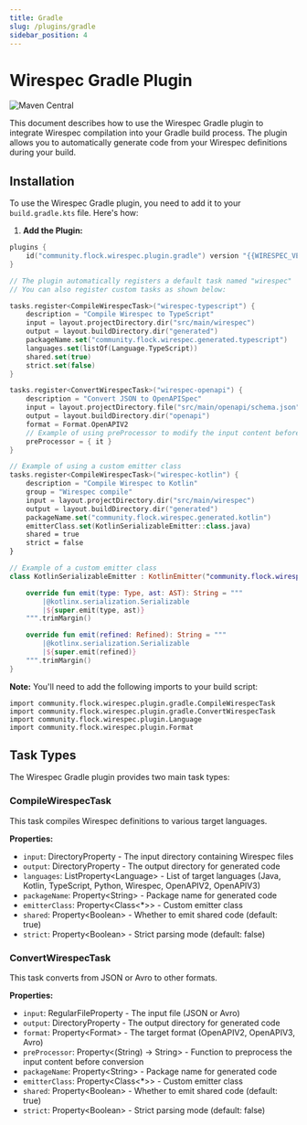 ```yaml
---
title: Gradle
slug: /plugins/gradle
sidebar_position: 4
---
```


# Wirespec Gradle Plugin

![Maven Central](https://img.shields.io/maven-central/v/community.flock.wirespec.plugin.maven/wirespec-maven-plugin)

This document describes how to use the Wirespec Gradle plugin to integrate Wirespec compilation into your Gradle build process. The plugin allows you to automatically generate code from your Wirespec definitions during your build.

## Installation

To use the Wirespec Gradle plugin, you need to add it to your `build.gradle.kts` file. Here's how:

1. **Add the Plugin:**

```kts
plugins {
    id("community.flock.wirespec.plugin.gradle") version "{{WIRESPEC_VERSION}}"
}

// The plugin automatically registers a default task named "wirespec"
// You can also register custom tasks as shown below:

tasks.register<CompileWirespecTask>("wirespec-typescript") {
    description = "Compile Wirespec to TypeScript"
    input = layout.projectDirectory.dir("src/main/wirespec")
    output = layout.buildDirectory.dir("generated")
    packageName.set("community.flock.wirespec.generated.typescript")
    languages.set(listOf(Language.TypeScript))
    shared.set(true)
    strict.set(false)
}

tasks.register<ConvertWirespecTask>("wirespec-openapi") {
    description = "Convert JSON to OpenAPISpec"
    input = layout.projectDirectory.file("src/main/openapi/schema.json")
    output = layout.buildDirectory.dir("openapi")
    format = Format.OpenAPIV2
    // Example of using preProcessor to modify the input content before conversion
    preProcessor = { it }
}

// Example of using a custom emitter class
tasks.register<CompileWirespecTask>("wirespec-kotlin") {
    description = "Compile Wirespec to Kotlin"
    group = "Wirespec compile"
    input = layout.projectDirectory.dir("src/main/wirespec")
    output = layout.buildDirectory.dir("generated")
    packageName.set("community.flock.wirespec.generated.kotlin")
    emitterClass.set(KotlinSerializableEmitter::class.java)
    shared = true
    strict = false
}

// Example of a custom emitter class
class KotlinSerializableEmitter : KotlinEmitter("community.flock.wirespec.generated.kotlin", noLogger) {

    override fun emit(type: Type, ast: AST): String = """
        |@kotlinx.serialization.Serializable
        |${super.emit(type, ast)}
    """.trimMargin()

    override fun emit(refined: Refined): String = """
        |@kotlinx.serialization.Serializable
        |${super.emit(refined)}
    """.trimMargin()
}
```

**Note:** You'll need to add the following imports to your build script:

```
import community.flock.wirespec.plugin.gradle.CompileWirespecTask
import community.flock.wirespec.plugin.gradle.ConvertWirespecTask
import community.flock.wirespec.plugin.Language
import community.flock.wirespec.plugin.Format
```

## Task Types

The Wirespec Gradle plugin provides two main task types:

### CompileWirespecTask

This task compiles Wirespec definitions to various target languages.

**Properties:**

- `input`: DirectoryProperty - The input directory containing Wirespec files
- `output`: DirectoryProperty - The output directory for generated code
- `languages`: ListProperty&lt;Language&gt; - List of target languages (Java, Kotlin, TypeScript, Python, Wirespec, OpenAPIV2, OpenAPIV3)
- `packageName`: Property&lt;String&gt; - Package name for generated code
- `emitterClass`: Property&lt;Class&lt;\*&gt;&gt; - Custom emitter class
- `shared`: Property&lt;Boolean&gt; - Whether to emit shared code (default: true)
- `strict`: Property&lt;Boolean&gt; - Strict parsing mode (default: false)

### ConvertWirespecTask

This task converts from JSON or Avro to other formats.

**Properties:**

- `input`: RegularFileProperty - The input file (JSON or Avro)
- `output`: DirectoryProperty - The output directory for generated code
- `format`: Property&lt;Format&gt; - The target format (OpenAPIV2, OpenAPIV3, Avro)
- `preProcessor`: Property&lt;(String) -> String&gt; - Function to preprocess the input content before conversion
- `packageName`: Property&lt;String&gt; - Package name for generated code
- `emitterClass`: Property&lt;Class&lt;\*&gt;&gt; - Custom emitter class
- `shared`: Property&lt;Boolean&gt; - Whether to emit shared code (default: true)
- `strict`: Property&lt;Boolean&gt; - Strict parsing mode (default: false)
